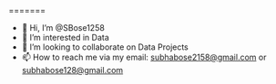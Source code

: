 =======
- 👋 Hi, I’m @SBose1258
- 👀 I’m interested in Data
- 💞️ I’m looking to collaborate on Data Projects
- 📫 How to reach me via my email: subhabose2158@gmail.com or subhabose128@gmail.com
>>>>>
